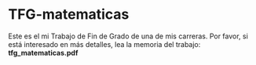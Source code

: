# TFG-matematicas

Este es el mi Trabajo de Fin de Grado de una de mis carreras. Por favor, si está interesado en más detalles, lea la memoria del trabajo: **tfg_matematicas.pdf**
